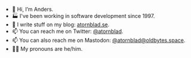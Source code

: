 - 👋 Hi, I’m Anders.
- 🏭 I've been working in software development since 1997.
- 📝 I write stuff on my blog: [atornblad.se](https://atornblad.se/blog).
- 📫 You can reach me on Twitter: [@atornblad](https://twitter.com/atornblad).
- 📫 You can also reach me on Mastodon: [@atornblad@oldbytes.space](https://oldbytes.space/@atornblad).
- 🧔‍♂️ My pronouns are he/him.
